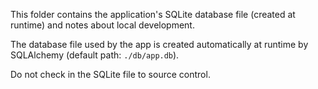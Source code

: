 This folder contains the application's SQLite database file (created at runtime) and notes about local development.

The database file used by the app is created automatically at runtime by SQLAlchemy (default path: `./db/app.db`).

Do not check in the SQLite file to source control.
